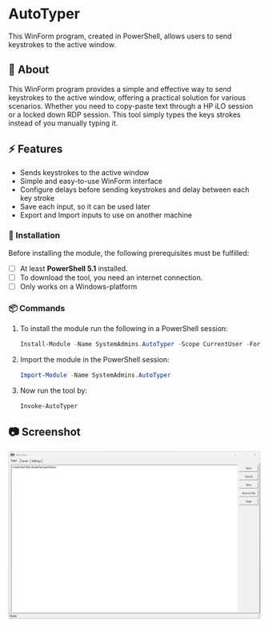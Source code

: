 # AutoTyper
This WinForm program, created in PowerShell, allows users to send keystrokes to the active window.

##  :beginner: About
This WinForm program provides a simple and effective way to send keystrokes to the active window, offering a practical solution for various scenarios. Whether you need to copy-paste text through a HP iLO session or a locked down RDP session. This tool simply types the keys strokes instead of you manually typing it.

## :zap: Features
- Sends keystrokes to the active window
- Simple and easy-to-use WinForm interface
- Configure delays before sending keystrokes and delay between each key stroke
- Save each input, so it can be used later
- Export and Import inputs to use on another machine

###  :electric_plug: Installation

Before installing the module, the following prerequisites must be fulfilled:

- [ ] At least **PowerShell 5.1** installed.
- [ ] To download the tool, you need an internet connection.
- [ ] Only works on a Windows-platform

###  :package: Commands
1. To install the module run the following in a PowerShell session:

   ```powershell
   Install-Module -Name SystemAdmins.AutoTyper -Scope CurrentUser -Force
   ```

2. Import the module in the PowerShell session:

   ```powershell
   Import-Module -Name SystemAdmins.AutoTyper
   ```

3. Now run the tool by:

   ```powershell
   Invoke-AutoTyper
   ```


## :camera: ​Screenshot

![AutoTyper screenshot](assets/screenshot.png)
